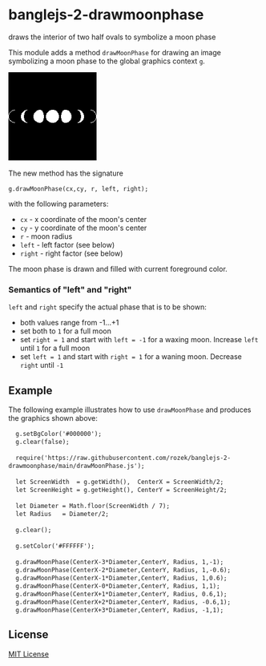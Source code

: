 # banglejs-2-drawmoonphase #

draws the interior of two half ovals to symbolize a moon phase

This module adds a method `drawMoonPhase` for drawing an image symbolizing a moon phase to the global graphics context `g`.

![](Demo.png)

The new method has the signature

```
g.drawMoonPhase(cx,cy, r, left, right);
```

with the following parameters:

* `cx` - x coordinate of the moon's center
* `cy` - y coordinate of the moon's center
* `r` - moon radius
* `left` - left factor (see below)
* `right` - right factor (see below)

The moon phase is drawn and filled with current foreground color.

### Semantics of "left" and "right" ###

`left` and `right` specify the actual phase that is to be shown:

* both values range from -1...+1
* set both to `1` for a full moon
* set `right = 1` and start with `left = -1` for a waxing moon. Increase `left` until `1` for a full moon
* set `left = 1` and start with `right = 1` for a waning moon. Decrease `right` until `-1`

## Example ##

The following example illustrates how to use `drawMoonPhase` and produces the graphics shown above:

```
  g.setBgColor('#000000');
  g.clear(false);

  require('https://raw.githubusercontent.com/rozek/banglejs-2-drawmoonphase/main/drawMoonPhase.js');

  let ScreenWidth  = g.getWidth(),  CenterX = ScreenWidth/2;
  let ScreenHeight = g.getHeight(), CenterY = ScreenHeight/2;

  let Diameter = Math.floor(ScreenWidth / 7);
  let Radius   = Diameter/2;

  g.clear();

  g.setColor('#FFFFFF');

  g.drawMoonPhase(CenterX-3*Diameter,CenterY, Radius, 1,-1);
  g.drawMoonPhase(CenterX-2*Diameter,CenterY, Radius, 1,-0.6);
  g.drawMoonPhase(CenterX-1*Diameter,CenterY, Radius, 1,0.6);
  g.drawMoonPhase(CenterX-0*Diameter,CenterY, Radius, 1,1);
  g.drawMoonPhase(CenterX+1*Diameter,CenterY, Radius, 0.6,1);
  g.drawMoonPhase(CenterX+2*Diameter,CenterY, Radius, -0.6,1);
  g.drawMoonPhase(CenterX+3*Diameter,CenterY, Radius, -1,1);
```

## License ##

[MIT License](LICENSE.md)
